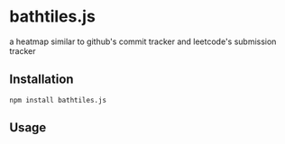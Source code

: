 # bathtiles.js
a heatmap similar to github's commit tracker and leetcode's submission tracker

## Installation

`npm install bathtiles.js`

## Usage
